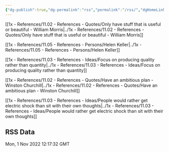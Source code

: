 ```yaml
---
{"dg-publish":true,"dg-permalink":"rss","permalink":"/rss/","dgHomeLink":true,"dgPassFrontmatter":false,"dgShowBacklinks":false,"dgShowLocalGraph":false,"dgShowInlineTitle":true}
---
```



[[1x - References/11.02 - References - Quotes/Only have stuff that is useful or beautiful - William Morris|../1x - References/11.02 - References - Quotes/Only have stuff that is useful or beautiful - William Morris]]

[[1x - References/11.05 - References - Persons/Helen Keller|../1x - References/11.05 - References - Persons/Helen Keller]]

[[1x - References/11.03 - References - Ideas/Focus on producing quality rather than quantity|../1x - References/11.03 - References - Ideas/Focus on producing quality rather than quantity]]

[[1x - References/11.02 - References - Quotes/Have an ambitious plan - Winston Churchill|../1x - References/11.02 - References - Quotes/Have an ambitious plan - Winston Churchill]]

[[1x - References/11.03 - References - Ideas/People would rather get electric shock than sit with their own thoughts|../1x - References/11.03 - References - Ideas/People would rather get electric shock than sit with their own thoughts]]

## RSS Data
<div class='date'>Mon, 1 Nov 2022 12:17:32 GMT</div>
